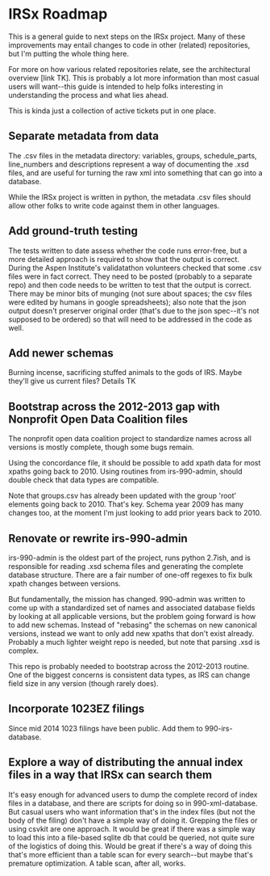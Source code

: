 # IRSx Roadmap

This is a general guide to next steps on the IRSx project. Many of these improvements may entail changes to code in other (related) repositories, but I'm putting the whole thing here. 

For more on how various related repositories relate, see the architectural overview [link TK]. This is probably a lot more information than most casual users will want--this guide is intended to help folks interesting in understanding the process and what lies ahead.

This is kinda just a collection of active tickets put in one place.

## Separate metadata from data

The .csv files in the metadata directory: variables, groups, schedule\_parts, line\_numbers and descriptions represent a way of documenting the .xsd files, and are useful for turning the raw xml into something that can go into a database.

While the IRSx project is written in python, the metadata .csv files should allow other folks to write code against them in other languages. 

## Add ground-truth testing

The tests written to date assess whether the code runs error-free, but a more detailed approach is required to show that the output is correct. During the Aspen Institute's validatathon volunteers checked that some .csv files were in fact correct. They need to be posted (probably to a separate repo) and then code needs to be written to test that the output is correct. There may be minor bits of munging (not sure about spaces; the csv files were edited by humans in google spreadsheets); also note that the json output doesn't preserver original order (that's due to the json spec--it's not supposed to be ordered) so that will need to be addressed in the code as well.


## Add newer schemas

Burning incense, sacrificing stuffed animals to the gods of IRS. Maybe they'll give us current files? Details TK

## Bootstrap across the 2012-2013 gap with Nonprofit Open Data Coalition files

The nonprofit open data coalition project to standardize names across all versions is mostly complete, though some bugs remain.

Using the concordance file, it should be possible to add xpath data for most xpaths going back to 2010. Using routines from irs-990-admin, should double check that data types are compatible.

Note that groups.csv has already been updated with the group 'root' elements going back to 2010. That's key. Schema year 2009 has many changes too, at the moment I'm just looking to add prior years back to 2010.


 

## Renovate or rewrite irs-990-admin 

irs-990-admin is the oldest part of the project, runs python 2.7ish, and is responsible for reading .xsd schema files and generating the complete database structure. There are a fair number of one-off regexes to fix bulk xpath changes between versions. 

But fundamentally, the mission has changed. 990-admin was written to come up with a standardized set of names and associated database fields by looking at all applicable versions, but the problem going forward is how to add new schemas. Instead of "rebasing" the schemas on new canonical versions, instead we want to only add new xpaths that don't exist already. Probably a much lighter weight repo is needed, but note that parsing .xsd is complex. 

This repo is probably needed to bootstrap across the 2012-2013 routine. One of the biggest concerns is consistent data types, as IRS can change field size in any version (though rarely does). 

## Incorporate 1023EZ filings

Since mid 2014 1023 filings have been public. Add them to 990-irs-database. 

## Explore a way of distributing the annual index files in a way that IRSx can search them

It's easy enough for advanced users to dump the complete record of index files in a database, and there are scripts for doing so in 990-xml-database. But casual users who want information that's in the index files (but not the body of the filing) don't have a simple way of doing it. Grepping the files or using csvkit are one approach. It would be great if there was a simple way to load this into a file-based sqlite db that could be queried, not quite sure of the logistics of doing this. Would be great if there's a way of doing this that's more efficient than a table scan for every search--but maybe that's premature optimization.  A table scan, after all, works.